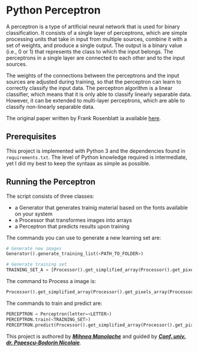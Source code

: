 # Python Perceptron

A perceptron is a type of artificial neural network that is used for binary classification. It consists of a single layer of perceptrons, which are simple processing units that take in input from multiple sources, combine it with a set of weights, and produce a single output. The output is a binary value (i.e., 0 or 1) that represents the class to which the input belongs. The perceptrons in a single layer are connected to each other and to the input sources. 

The weights of the connections between the perceptrons and the input sources are adjusted during training, so that the perceptron can learn to correctly classify the input data. The perceptron algorithm is a linear classifier, which means that it is only able to classify linearly separable data. However, it can be extended to multi-layer perceptrons, which are able to classify non-linearly separable data.

The original paper written by Frank Rosenblatt ia available [here](https://citeseerx.ist.psu.edu/document?repid=rep1&type=pdf&doi=65a83117cbcc4e6eb7c6ac5be8e61195dc84b9fc).

## Prerequisites
This project is implemented with Python 3 and the dependencies found in `requirements.txt`. The level of Python knowledge required is intermediate, yet I did my best to keep the syntaax as simple as possible.

## Running the Perceptron
The script consists of three classes:
- a Generator that generates trainig material based on the fonts available on your system
- a Processor that transformes images into arrays
- a Perceptron that predicts results upon training

The commands you can use to generate a new learning set are:
```py
# Generate new images
Generator().generate_training_list(<PATH_TO_FOLDER>)

# Generate training set
TRAINING_SET_A = [Processor().get_simplified_array(Processor().get_pixels_array(Processor().read_image(path=f'<PATH_TO_LETTER>/{i}'), <PIXELS_W>, <PIXELS_H>)) for i in os.listdir('<PATH_TO_FOLDER>')]
```

The command to Process a image is:
```py
Processor().get_simplified_array(Processor().get_pixels_array(Processor().read_image(path=f'<PATH_TO_LETTER>'), <PIXELS_W>, <PIXELS_H>))
```

The commands to train and predict are:
```py
PERCEPTRON = Perceptron(letter=<LETTER>)
PERCEPTRON.train(<TRAINING_SET>)
PERCEPTRON.predict(Processor().get_simplified_array(Processor().get_pixels_array(Processor().read_image(path=f'<PATH_TO_LETTER>'), <PIXELS_W>, <PIXELS_H>)))
```

This project is authored by [***Mihnea Manolache***](https://github.com/mihneamanolache) and guided by [***Conf. univ. dr. Popescu-Bodorin Nicolaie***](https://www.linkedin.com/in/bodorin/). 
